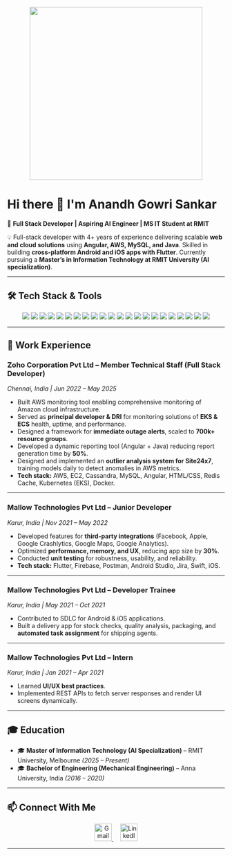 <!-- Optional: Add a header GIF/banner -->
<p align="center">
  <img src="https://media.giphy.com/media/qgQUggAC3Pfv687qPC/giphy.gif" width="400"/>
</p>

# Hi there 👋 I'm Anandh Gowri Sankar  

🚀 **Full Stack Developer | Aspiring AI Engineer | MS IT Student at RMIT**  

💡 Full-stack developer with 4+ years of experience delivering scalable **web and cloud solutions** using **Angular, AWS, MySQL, and Java**. Skilled in building **cross-platform Android and iOS apps with Flutter**. Currently pursuing a **Master’s in Information Technology at RMIT University (AI specialization)**.  

---

## 🛠️ Tech Stack & Tools  

<p align="center">
  <!-- Languages -->
  <img src="https://img.shields.io/badge/Java-%23ED8B00.svg?style=for-the-badge&logo=openjdk&logoColor=white"/>
  <img src="https://img.shields.io/badge/Python-3776AB.svg?style=for-the-badge&logo=python&logoColor=white"/>
  <img src="https://img.shields.io/badge/C/C++-00599C.svg?style=for-the-badge&logo=cplusplus&logoColor=white"/>
  <img src="https://img.shields.io/badge/Dart-0175C2.svg?style=for-the-badge&logo=dart&logoColor=white"/>
  <img src="https://img.shields.io/badge/JavaScript-F7DF1E.svg?style=for-the-badge&logo=javascript&logoColor=black"/>
  <img src="https://img.shields.io/badge/TypeScript-3178C6.svg?style=for-the-badge&logo=typescript&logoColor=white"/>
  <img src="https://img.shields.io/badge/SQL-4479A1.svg?style=for-the-badge&logo=mysql&logoColor=white"/>

  <!-- Frameworks & Frontend -->
  <img src="https://img.shields.io/badge/Angular-DD0031?style=for-the-badge&logo=angular&logoColor=white"/>
  <img src="https://img.shields.io/badge/Flutter-02569B?style=for-the-badge&logo=flutter&logoColor=white"/>
  <img src="https://img.shields.io/badge/Node.js-339933.svg?style=for-the-badge&logo=node.js&logoColor=white"/>
  <img src="https://img.shields.io/badge/HTML5-E34F26.svg?style=for-the-badge&logo=html5&logoColor=white"/>
  <img src="https://img.shields.io/badge/CSS3-1572B6.svg?style=for-the-badge&logo=css3&logoColor=white"/>

  <!-- Cloud & Databases -->
  <img src="https://img.shields.io/badge/AWS-232F3E.svg?style=for-the-badge&logo=amazon-aws&logoColor=white"/>
  <img src="https://img.shields.io/badge/Cassandra-1287B1.svg?style=for-the-badge&logo=apache-cassandra&logoColor=white"/>
  <img src="https://img.shields.io/badge/MySQL-4479A1.svg?style=for-the-badge&logo=mysql&logoColor=white"/>
  <img src="https://img.shields.io/badge/Redis-DC382D.svg?style=for-the-badge&logo=redis&logoColor=white"/>

  <!-- DevOps & Tools -->
  <img src="https://img.shields.io/badge/Kubernetes-326CE5.svg?style=for-the-badge&logo=kubernetes&logoColor=white"/>
  <img src="https://img.shields.io/badge/Docker-2496ED.svg?style=for-the-badge&logo=docker&logoColor=white"/>
  <img src="https://img.shields.io/badge/Postman-FF6C37.svg?style=for-the-badge&logo=postman&logoColor=white"/>
  <img src="https://img.shields.io/badge/Firebase-FFCA28.svg?style=for-the-badge&logo=firebase&logoColor=black"/>
  <img src="https://img.shields.io/badge/Jira-0052CC.svg?style=for-the-badge&logo=jira&logoColor=white"/>
  <img src="https://img.shields.io/badge/Bitbucket-0052CC.svg?style=for-the-badge&logo=bitbucket&logoColor=white"/>
</p>

---

## 💼 Work Experience  

### **Zoho Corporation Pvt Ltd – Member Technical Staff (Full Stack Developer)**  
*Chennai, India | Jun 2022 – May 2025*  
- Built AWS monitoring tool enabling comprehensive monitoring of Amazon cloud infrastructure.  
- Served as **principal developer & DRI** for monitoring solutions of **EKS & ECS** health, uptime, and performance.  
- Designed a framework for **immediate outage alerts**, scaled to **700k+ resource groups**.  
- Developed a dynamic reporting tool (Angular + Java) reducing report generation time by **50%**.  
- Designed and implemented an **outlier analysis system for Site24x7**, training models daily to detect anomalies in AWS metrics.  
- **Tech stack:** AWS, EC2, Cassandra, MySQL, Angular, HTML/CSS, Redis Cache, Kubernetes (EKS), Docker.  

---

### **Mallow Technologies Pvt Ltd – Junior Developer**  
*Karur, India | Nov 2021 – May 2022*  
- Developed features for **third-party integrations** (Facebook, Apple, Google Crashlytics, Google Maps, Google Analytics).  
- Optimized **performance, memory, and UX**, reducing app size by **30%**.  
- Conducted **unit testing** for robustness, usability, and reliability.  
- **Tech stack:** Flutter, Firebase, Postman, Android Studio, Jira, Swift, iOS.  

---

### **Mallow Technologies Pvt Ltd – Developer Trainee**  
*Karur, India | May 2021 – Oct 2021*  
- Contributed to SDLC for Android & iOS applications.  
- Built a delivery app for stock checks, quality analysis, packaging, and **automated task assignment** for shipping agents.  

---

### **Mallow Technologies Pvt Ltd – Intern**  
*Karur, India | Jan 2021 – Apr 2021*  
- Learned **UI/UX best practices**.  
- Implemented REST APIs to fetch server responses and render UI screens dynamically.  

---

## 🎓 Education  
- 🎓 **Master of Information Technology (AI Specialization)** – RMIT University, Melbourne *(2025 – Present)*  
- 🎓 **Bachelor of Engineering (Mechanical Engineering)** – Anna University, India *(2016 – 2020)*  

---


## 📫 Connect With Me  
<p align="center">
  <a href="mailto:anandhg36@gmail.com">
    <img src="https://upload.wikimedia.org/wikipedia/commons/4/4e/Gmail_Icon.png" alt="Gmail" height="40" width="40"/>
  </a>
  &nbsp;&nbsp;&nbsp;
  <a href="https://www.linkedin.com/in/anandh-g-388a26166/">
    <img src="https://cdn-icons-png.flaticon.com/512/174/174857.png" alt="LinkedIn" height="40" width="40"/>
  </a>
</p>






---

